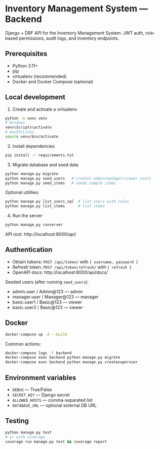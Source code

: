 # Inventory Management System — Backend

Django + DRF API for the Inventory Management System. JWT auth, role-based permissions, audit logs, and inventory endpoints.

## Prerequisites
- Python 3.11+
- pip
- virtualenv (recommended)
- Docker and Docker Compose (optional)

## Local development

1) Create and activate a virtualenv

```bash
python -m venv venv
# Windows
venv\Scripts\activate
# macOS/Linux
source venv/bin/activate
```

2) Install dependencies

```bash
pip install -r requirements.txt
```

3) Migrate database and seed data

```bash
python manage.py migrate
python manage.py seed_users   # creates admin/manager/viewer users
python manage.py seed_items   # seeds sample items
```

Optional utilities:

```bash
python manage.py list_users_sql  # list users with roles
python manage.py list_items      # list items
```

4) Run the server

```bash
python manage.py runserver
```

API root: http://localhost:8000/api/

## Authentication
- Obtain tokens: `POST /api/token/` with `{ username, password }`
- Refresh token: `POST /api/token/refresh/` with `{ refresh }`
- OpenAPI docs: http://localhost:8000/api/docs/

Seeded users (after running `seed_users`):
- admin.user / Admin@123 — admin
- manager.user / Manager@123 — manager
- basic.user1 / Basic@123 — viewer
- basic.user2 / Basic@123 — viewer

## Docker

```bash
docker-compose up -d --build
```

Common actions:

```bash
docker-compose logs -f backend
docker-compose exec backend python manage.py migrate
docker-compose exec backend python manage.py createsuperuser
```

## Environment variables
- `DEBUG` — True/False
- `SECRET_KEY` — Django secret
- `ALLOWED_HOSTS` — comma-separated list
- `DATABASE_URL` — optional external DB URL

## Testing

```bash
python manage.py test
# or with coverage
coverage run manage.py test && coverage report
```